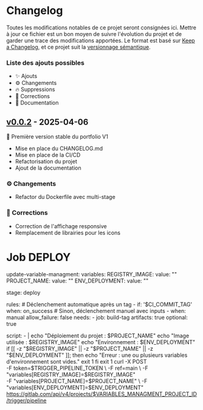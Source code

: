 # Changelog

Toutes les modifications notables de ce projet seront consignées ici.
Mettre à jour ce fichier est un bon moyen de suivre l'évolution du projet et de garder une trace des modifications apportées.
Le format est basé sur [Keep a Changelog](https://keepachangelog.com/en/1.0.0/), et ce projet suit la [versionnage sémantique](https://semver.org/spec/v2.0.0.html).

### Liste des ajouts possibles
- ✨ Ajouts
- ⚙️ Changements
- 🔥 Suppressions
- 🐛 Corrections
- 📝 Documentation


## [v0.0.2] - 2025-04-06
🎉 Première version stable du portfolio V1

- Mise en place du CHANGELOG.md
- Mise en place de la CI/CD
- Refactorisation du projet
- Ajout de la documentation

### ⚙️ Changements
- Refactor du Dockerfile avec multi-stage

### 🐛 Corrections
- Correction de l'affichage responsive
- Remplacement de librairies pour les icons

[unreleased]: https://gitlab.com/web6464113/portfolio_v1/-/commits/main
[v0.0.2]: https://gitlab.com/web6464113/portfolio_v1/-/commits/v0.0.2

# Job DEPLOY
update-variable-managment:
  variables:
    REGISTRY_IMAGE:
      value: ""
    PROJECT_NAME:
      value: ""
    ENV_DEPLOYMENT:
      value: ""
      
  stage: deploy

  rules:
    # Déclenchement automatique après un tag
    - if: '$CI_COMMIT_TAG'
      when: on_success
    # Sinon, déclenchement manuel avec inputs
    - when: manual
      allow_failure: false
  needs:
    - job: build-tag
      artifacts: true
      optional: true
      
  script:
    - |
      echo "Déploiement du projet : $PROJECT_NAME"
      echo "Image utilisée : $REGISTRY_IMAGE"
      echo "Environnement : $ENV_DEPLOYMENT"
      if [[ -z "$REGISTRY_IMAGE" || -z "$PROJECT_NAME" || -z "$ENV_DEPLOYMENT" ]]; then
        echo "Erreur : une ou plusieurs variables d'environnement sont vides."
        exit 1
      fi
      exit 1
      curl -X POST \
      -F token=$TRIGGER_PIPELINE_TOKEN \
      -F ref=main \
      -F "variables[REGISTRY_IMAGE]=$REGISTRY_IMAGE" \
      -F "variables[PROJECT_NAME]=$PROJECT_NAME" \
      -F "variables[ENV_DEPLOYMENT]=$ENV_DEPLOYMENT" \
      https://gitlab.com/api/v4/projects/$VARIABLES_MANAGMENT_PROJECT_ID/trigger/pipeline